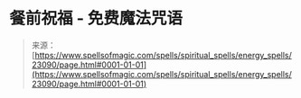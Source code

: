 <!--yml

category: 未分类

date: 2024-06-12 19:08:00

-->

# 餐前祝福 - 免费魔法咒语

> 来源：[https://www.spellsofmagic.com/spells/spiritual_spells/energy_spells/23090/page.html#0001-01-01](https://www.spellsofmagic.com/spells/spiritual_spells/energy_spells/23090/page.html#0001-01-01)

